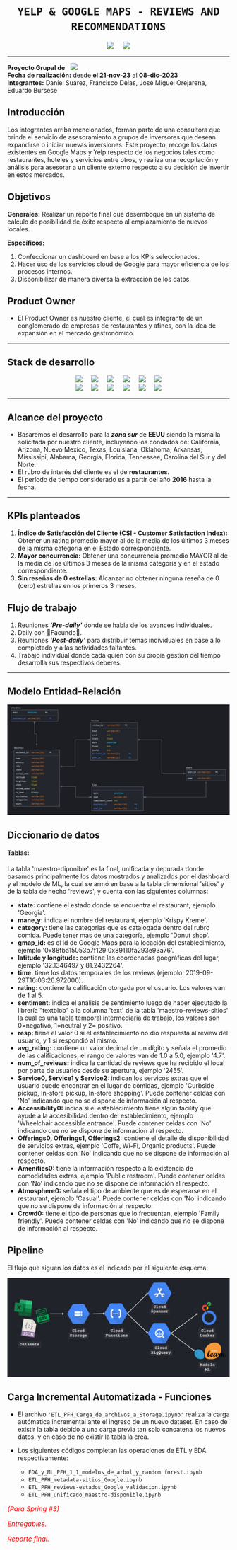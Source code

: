 # <h1 align="center">**`YELP & GOOGLE MAPS - REVIEWS AND RECOMMENDATIONS`**</h1>

<div align="center">
    <img src="https://upload.wikimedia.org/wikipedia/commons/thumb/a/ad/Yelp_Logo.svg/2560px-Yelp_Logo.svg.png"  height="100">&nbsp;&nbsp;&nbsp;&nbsp;
    <img src="https://upload.wikimedia.org/wikipedia/commons/thumb/b/bd/Google_Maps_Logo_2020.svg/512px-Google_Maps_Logo_2020.svg.png"  height="100">
</div>

* * *

**Proyecto Grupal de** &nbsp;&nbsp;<img src="https://d31uz8lwfmyn8g.cloudfront.net/Assets/logo-henry-white-lg.png"  height="30">  
**Fecha de realización:** desde **el 21-nov-23** al **08-dic-2023**  
**Integrantes:** Daniel Suarez, Francisco Delas, José Miguel Orejarena, Eduardo Bursese

## Introducción

Los integrantes arriba mencionados, forman parte de una consultora que brinda el servicio de asesoramiento a grupos de inversores que desean expandirse o iniciar nuevas inversiones.
Este proyecto, recoge los datos existentes en Google Maps y Yelp respecto de los negocios tales como restaurantes, hoteles y servicios entre otros, y realiza una recopilación y análisis para asesorar a un cliente externo respecto a su decisión de invertir en estos mercados. 

## Objetivos

**Generales:** Realizar un reporte final que desemboque en un sistema de cálculo de posibilidad de éxito respecto al emplazamiento de nuevos locales.

**Específicos:**      
1) Confeccionar un dashboard en base a los KPIs seleccionados.
2) Hacer uso de los servicios cloud de Google para mayor eficiencia de  los procesos internos.
3) Disponibilizar de manera diversa la extracción de los datos. 


## Product Owner

- El Product Owner es nuestro cliente, el cual es integrante de un conglomerado de empresas de restaurantes y afines, con la idea de expansión en el mercado gastronómico.

* * *
## Stack de desarrollo
<div align='center'>
    <img src="https://static-00.iconduck.com/assets.00/google-cloud-icon-2048x1646-7admxejz.png"  height="70">&nbsp;&nbsp;&nbsp;&nbsp;
    <img src="https://k21academy.com/wp-content/uploads/2021/02/Google-Cloud-Storage-logo-1.png"  height="70">&nbsp;&nbsp;&nbsp;&nbsp;
    <img src="https://assets-global.website-files.com/5abc6c4b0a243a2dc939ee6e/5fdb995550a781d7c0c4ec5f_google-bigquery-logo-1.svg"  height="70">&nbsp;&nbsp;&nbsp;&nbsp;
    <img src="https://codelabs.developers.google.com/static/codelabs/cloud-starting-cloudfunctions/img/3b93ba3023ef58a5.png"  height="70">&nbsp;&nbsp;&nbsp;&nbsp;
    <img src="https://www.svgrepo.com/show/354012/looker-icon.svg"  height="70">&nbsp;&nbsp;&nbsp;&nbsp;
    <img src="https://www.ancoris.com/hubfs/Google%20Cloud%20Logos/Cloud%20Composer.png"  height="70">
</div>

<div align='center'>
    <img src="https://upload.wikimedia.org/wikipedia/commons/thumb/c/c3/Python-logo-notext.svg/1869px-Python-logo-notext.svg.png"  height="70">&nbsp;&nbsp;&nbsp;&nbsp;
    <img src="https://upload.wikimedia.org/wikipedia/commons/thumb/2/22/Pandas_mark.svg/1200px-Pandas_mark.svg.png"  height="70">&nbsp;&nbsp;&nbsp;&nbsp;
    <img src="https://upload.wikimedia.org/wikipedia/commons/thumb/3/31/NumPy_logo_2020.svg/1280px-NumPy_logo_2020.svg.png"  height="70">&nbsp;&nbsp;&nbsp;&nbsp;
    <img src="https://upload.wikimedia.org/wikipedia/commons/thumb/0/05/Scikit_learn_logo_small.svg/2560px-Scikit_learn_logo_small.svg.png"  height="70">&nbsp;&nbsp;&nbsp;&nbsp;
    <img src="https://lh3.googleusercontent.com/-kTfFzkEzgx4/WAo2rS97EUI/AAAAAAAAAQs/6pDmnPbfJLUxSHsqpaE9OrEdcPhIegGaQCMYCGAYYCw/s400/g256x256.png"  height="70">&nbsp;&nbsp;&nbsp;&nbsp;
    <img src="https://cdn.icon-icons.com/icons2/3041/PNG/512/trello_logo_icon_189227.png"  height="70">
</div>

* * *
## Alcance del proyecto

- Basaremos el desarrollo para la ***zona sur*** de **EEUU** siendo la misma la solicitada por nuestro cliente, incluyendo los condados de: California, Arizona, Nuevo Mexico, Texas, Louisiana, Oklahoma, Arkansas, Mississipi, Alabama, Georgia, Florida, Tennessee, Carolina del Sur y del Norte.
- El rubro de interés del cliente es el de **restaurantes**.
- El período de tiempo considerado es a partir del año **2016** hasta la fecha. 

* * *

## KPIs planteados

1. **Índice de Satisfacción del Cliente (CSI - Customer Satisfaction Index):** Obtener un rating promedio mayor al de la media de los últimos 3 meses de la misma categoría en el Estado correspondiente.
2. **Mayor concurrencia:** Obtener una concurrencia promedio MAYOR al de la media de los últimos 3 meses de la misma categoría y en el estado correspondiente.
3. **Sin reseñas de 0 estrellas:** Alcanzar no obtener ninguna reseña de 0 (cero) estrellas en los primeros 3 meses.

## Flujo de trabajo

1. Reuniones ***'Pre-daily'*** donde se habla de los avances individuales.
2. Daily con 🌟Facundo🌟.
3. Reuniones ***'Post-daily'*** para distribuir temas individuales en base a lo completado y a las actividades faltantes.
4. Trabajo individual donde cada quien con su propia gestion del tiempo desarrolla sus respectivos deberes.

* * *
## Modelo Entidad-Relación

![Modelo_ER](/PF2_Modelo_ER.jpg)


## Diccionario de datos

#### Tablas:
La tabla 'maestro-diponible' es la final, unificada y depurada donde basamos principalmente los datos mostrados y analizados por el dashboard y el modelo de ML, la cual se armó en base a la tabla dimensional 'sitios' y de la tabla de hecho 'reviews', y cuenta con las siguientes columnas:


- **state:** contiene el estado donde se encuentra el restaurant, ejemplo 'Georgia'.
- **mane_y:** indica el nombre del restaurant, ejemplo 'Krispy Kreme'.
- **category:** tiene las categorias que es catalogada dentro del rubro comida. Puede tener mas de una categoría, ejemplo 'Donut shop'.
- **gmap_id:** es el id de Google Maps para la locación del establecimiento, ejemplo '0x88fba15053b7f129:0x89110fa293e93a76'.
- **latitude y longitude:** contiene las coordenadas goegráficas del lugar, ejemplo '32.1346497 y 81.2432264'.
- **time:** tiene los datos temporales de los reviews (ejemplo: 2019-09-29T16:03:26.972000).
- **rating:** contiene la calificación otorgada por el usuario. Los valores van de 1 al 5.
- **sentiment:** indica el análisis de sentimiento luego de haber ejecutado la librería "textblob" a la columna 'text' de la tabla 'maestro-reviews-sitios' la cual es una tabla temporal intermediaria de trabajo, los valores son 0=negativo, 1=neutral y 2= positivo.
- **resp:** tiene el valor 0 si el establecimiento no dio respuesta al review del usuario, y 1 si respondió al mismo.
- **avg_rating:** contiene un valor decimal de un dígito y señala el promedio de las calificaciones, el rango de valores van de 1.0 a 5.0, ejemplo '4.7'.
- **num_of_reviews:** indica la cantidad de reviews que ha recibido el local por parte de usuarios desde su apertura, ejemplo '2455'.
- **Service0, Service1 y Service2:** indican los servicos extras que el usuario puede encontrar en el lugar de comidas, ejemplo 'Curbside pickup, In-store pickup, In-store shopping'. Puede contener celdas con 'No' indicando que no se dispone de información al respecto.
- **Accessibility0:** indica si el establecimiento tiene algún facility que ayude a la accesibilidad dentro del establecimiento, ejemplo 'Wheelchair accessible entrance'. Puede contener celdas con 'No' indicando que no se dispone de información al respecto.
- **Offerings0, Offerings1, Offerings2:** contiene el detalle de disponibilidad de servicios extras, ejemplo 'Coffe, Wi-Fi, Organic products'. Puede contener celdas con 'No' indicando que no se dispone de información al respecto.
- **Amenities0:** tiene la información respecto a la existencia de comodidades extras, ejemplo 'Public restroom'. Puede contener celdas con 'No' indicando que no se dispone de información al respecto.
- **Atmosphere0:** señala el tipo de ambiente que es de esperarse en el restaurant, ejemplo 'Casual'. Puede contener celdas con 'No' indicando que no se dispone de información al respecto.
- **Crowd0:** tiene el tipo de personas que lo frecuentan, ejemplo 'Family friendly'. Puede contener celdas con 'No' indicando que no se dispone de información al respecto.

## Pipeline

El flujo que siguen los datos es el indicado por el siguiente esquema:

![pipeline](/PF2_pipeline.jpg)

## Carga Incremental Automatizada - Funciones

- El archivo `'ETL_PFH_Carga_de_archivos_a_Storage.ipynb'` realiza la carga autómatica incremental ante el ingreso de un nuevo dataset. En caso de existir la tabla debido a una carga previa 
tan solo concatena los nuevos datos, y en caso de no existir la tabla la crea.

- Los siguientes códigos completan las operaciones de ETL y EDA respectivamente:
    - `EDA_y_ML_PFH_1_1_modelos_de_arbol_y_random forest.ipynb`
    - `ETL_PFH_metadata-sitios_Google.ipynb`
    - `ETL_PFH_reviews-estados_Google_validacion.ipynb`
    - `ETL_PFH_unificado_maestro-disponible.ipynb`




<span style="color: red; font-size: 15px; font-style: italic;">





<span style="color: red; font-size: 15px; font-style: italic;">(Para Spring #3)</span>

Entregables.

Reporte final.</span>